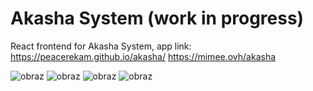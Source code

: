 # Akasha System (work in progress)
React frontend for Akasha System, app link: https://peacerekam.github.io/akasha/ https://mimee.ovh/akasha

![obraz](https://user-images.githubusercontent.com/26521952/192246970-8158aec3-7622-481e-b258-9322ee726532.png)
![obraz](https://user-images.githubusercontent.com/26521952/192246480-42bea284-7204-462b-8962-0f253a3ae9cd.png)
![obraz](https://user-images.githubusercontent.com/26521952/192246715-d522efe2-816d-482b-a850-dbe245574337.png)
![obraz](https://user-images.githubusercontent.com/26521952/192246865-46d31f2f-2fff-4235-a597-925f07132874.png)
